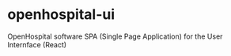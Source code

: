 # openhospital-ui
OpenHospital software SPA (Single Page Application) for the User Internface (React)
